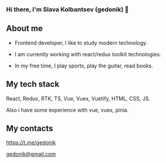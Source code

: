 ### Hi there, I'm Slava Kolbantsev (gedonik) 👋


## About me

- Frontend developer, I like to study modern technology.

- I am currently working with react/redux toolkit technologies.

- In my free time, I play sports, play the guitar, read books.


## My tech stack
React, Redux, RTK, TS, Vue, Vuex, Vuetify, HTML, CSS, JS.

Also i have some experience with vue, vuex, pinia.


## My contacts
https://t.me/gedonik

gedonik@gmail.com
